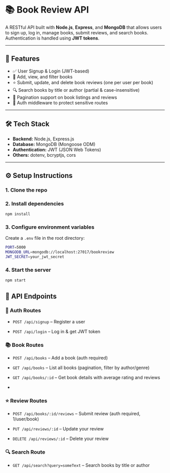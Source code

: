 # 📚 Book Review API

A RESTful API built with **Node.js**, **Express**, and **MongoDB** that allows users to sign up, log in, manage books, submit reviews, and search books. Authentication is handled using **JWT tokens**.

---

## 🚀 Features

- ✅ User Signup & Login (JWT-based)
- 📖 Add, view, and filter books
- ⭐ Submit, update, and delete book reviews (one per user per book)
- 🔍 Search books by title or author (partial & case-insensitive)
- 🧾 Pagination support on book listings and reviews
- 🔐 Auth middleware to protect sensitive routes

---

## 🛠 Tech Stack

- **Backend:** Node.js, Express.js
- **Database:** MongoDB (Mongoose ODM)
- **Authentication:** JWT (JSON Web Tokens)
- **Others:** dotenv, bcryptjs, cors

---
## ⚙️ Setup Instructions

### 1. Clone the repo
### 2. Install dependencies
```bash
npm install
```

### 3. Configure environment variables

Create a `.env` file in the root directory:
```bash
PORT=5000
MONGODB_URL=mongodb://localhost:27017/bookreview
JWT_SECRET=your_jwt_secret
```

### 4. Start the server
```bash
npm start
```

## 🧪 API Endpoints

### 🔐 Auth Routes

-   `POST /api/signup` – Register a user
    
-   `POST /api/login` – Log in & get JWT token

### 📚 Book Routes

-   `POST /api/books` – Add a book (auth required)
    
-   `GET /api/books` – List all books (pagination, filter by author/genre)
    
-   `GET /api/books/:id` – Get book details with average rating and reviews
-
### ⭐ Review Routes

-   `POST /api/books/:id/reviews` – Submit review (auth required, 1/user/book)
    
-   `PUT /api/reviews/:id` – Update your review
    
-   `DELETE /api/reviews/:id` – Delete your review
    

### 🔍 Search Route

-   `GET /api/search?query=someText` – Search books by title or author